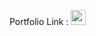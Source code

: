 Portfolio Link : <a href="../portfolio/Jingyong14"><img src="../../images/portfolio.png" width="24px"></a>
